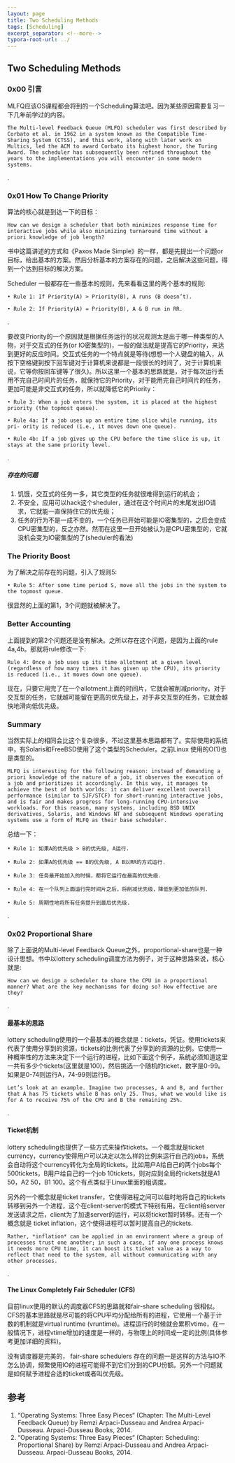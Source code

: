 ```yaml
---
layout: page
title: Two Scheduling Methods
tags: [Scheduling]
excerpt_separator: <!--more-->
typora-root-url: ../
---
```


## Two Scheduling Methods 

### 0x00 引言

  MLFQ应该OS课程都会将到的一个Scheduling算法吧。因为某些原因需要复习一下几年前学过的内容。

```
The Multi-level Feedback Queue (MLFQ) scheduler was first described by Corbato et al. in 1962 in a system known as the Compatible Time-Sharing System (CTSS), and this work, along with later work on Multics, led the ACM to award Corbato its highest honor, the Turing Award. The scheduler has subsequently been refined throughout the years to the implementations you will encounter in some modern systems.
```

.

### 0x01 How To Change Priority

   算法的核心就是到达一下的目标：

```
How can we design a scheduler that both minimizes response time for interactive jobs while also minimizing turnaround time without a priori knowledge of job length?
```

  书中这篇讲述的方式和《Paxos Made Simple》的一样，都是先提出一个问题or目标，给出基本的方案。然后分析基本的方案存在的问题，之后解决这些问题，得到一个达到目标的解决方案。

  Scheduler 一般都存在一些基本的规则，先来看看这里的两个基本的规则:

```
• Rule 1: If Priority(A) > Priority(B), A runs (B doesn’t).

• Rule 2: If Priority(A) = Priority(B), A & B run in RR.
```

.   

   要改变Priority的一个原因就是根据任务运行的状况观测太是出于哪一种类型的人物，对于交互式的任务(or IO密集型的)，一般的做法就是提高它的Priority，来达到更好的反应时间。交互式任务的一个特点就是等待(想想一个人键盘的输入，从按下空格键到按下回车键对于计算机来说都是一段很长的时间了，对于计算机来说，它等你按回车键等了很久)。所以这里一个基本的思路就是，对于每次运行丢用不完自己时间片的任务，就保持它的Priority，对于能用完自己时间片的任务，更加可能是非交互式的任务，所以就降低它的Priority：

```
• Rule 3: When a job enters the system, it is placed at the highest priority (the topmost queue).

• Rule 4a: If a job uses up an entire time slice while running, its pri- ority is reduced (i.e., it moves down one queue).

• Rule 4b: If a job gives up the CPU before the time slice is up, it stays at the same priority level.
```

.

##### 存在的问题

1. 饥饿，交互式的任务一多，其它类型的任务就很难得到运行的机会；
2. 不安全，应用可以hack这个sheduler，通过在这个时间片的末尾发出IO请求，它就能一直保持住它的优先级；
3. 任务的行为不是一成不变的，一个任务已开始可能是IO密集型的，之后会变成CPU密集型的，反之亦然。然而在这里一旦开始被认为是CPU密集型的，它就没机会变为IO密集型的了(sheduler的看法)



### The Priority Boost 

   为了解决之前存在的问题，引入了规则5:

```
• Rule 5: After some time period S, move all the jobs in the system to the topmost queue.
```

  很显然的上面的第1，3个问题就被解决了。



### Better Accounting 

​    上面提到的第2个问题还是没有解决。之所以存在这个问题，是因为上面的rule 4a,4b。那就将rule修改一下:

```
Rule 4: Once a job uses up its time allotment at a given level (regardless of how many times it has given up the CPU), its priority is reduced (i.e., it moves down one queue).
```

  现在，只要它用完了在一个allotment上面的时间片，它就会被削减priority。对于交互型的任务，它就越可能留在更高的优先级上，对于非交互型的任务，它就会越快地滑向低优先级。



### Summary 

  当然实际上的相同会比这个复杂很多，不过这里基本思路都有了。实际使用的系统中，有Solaris和FreeBSD使用了这个类型的Scheduler。之前Linux 使用的O(1)也是类型的。

```
MLFQ is interesting for the following reason: instead of demanding a priori knowledge of the nature of a job, it observes the execution of a job and prioritizes it accordingly. In this way, it manages to achieve the best of both worlds: it can deliver excellent overall performance (similar to SJF/STCF) for short-running interactive jobs, and is fair and makes progress for long-running CPU-intensive workloads. For this reason, many systems, including BSD UNIX derivatives, Solaris, and Windows NT and subsequent Windows operating systems use a form of MLFQ as their base scheduler.
```

  总结一下：

```
• Rule 1: 如果A的优先级 > B的优先级, A运行.

• Rule 2: 如果A的优先级 == B的优先级, A B以RR的方式运行.

• Rule 3: 任务最开始加入的时候，都将它运行在最高的优先级.

• Rule 4: 在一个队列上面运行完时间片之后，将削减优先级，降低到更加低的队列.

• Rule 5: 周期性地将所有任务提升到最后优先级.
```

.

### 0x02 Proportional Share 

  除了上面说的Multi-level Feedback Queue之外，proportional-share也是一种设计思想。书中以lottery scheduling调度方法为例子，对于这种思路来说，核心就是:

```
How can we design a scheduler to share the CPU in a proportional manner? What are the key mechanisms for doing so? How effective are they?
```

.

#### 最基本的思路

  lottery scheduling使用的一个最基本的概念就是：tickets，凭证。使用tickets来代表了使用分享到的资源，tickets的比例代表了分享到的资源的比例。它使用一种概率性的方法来决定下一个运行的进程，比如下面这个例子，系统必须知道这里一共有多少个tickets(这里就是100)，然后挑选一个随机的ticket，数字是0-99。如果是0-74则运行A，74-99则运行B。

```
Let’s look at an example. Imagine two processes, A and B, and further that A has 75 tickets while B has only 25. Thus, what we would like is for A to receive 75% of the CPU and B the remaining 25%.
```

.

#### Ticket机制

   lottery scheduling也提供了一些方式来操作tickets。一个概念就是ticket currency，currency使得用户可以决定以怎么样的比例来运行自己的jobs，系统会自动将这个currency转化为全局的tickets。比如用户A给自己的两个jobs每个500tickets，B用户给自己的一个job 10tickets，则对应到全局的rickets就是A1 50，A2 50，B1 100。这个有点类似于Linux里面的组调度。

  另外的一个概念就是ticket transfer，它使得进程之间可以临时地将自己的tickets转移到另外一个进程，这个在client-server的模式下特别有用。在client给server发送请求之后，client为了加速server的运行，可以将ticket暂时转移。还有一个概念就是 ticket inflation，这个使得进程可以暂时提高自己的tickets.

```
Rather, *inflation* can be applied in an environment where a group of processes trust one another; in such a case, if any one process knows it needs more CPU time, it can boost its ticket value as a way to reflect that need to the system, all without communicating with any other processes.
```

.

#### The Linux Completely Fair Scheduler (CFS) 

 目前linux使用的默认的调度器CFS的思路就和fair-share scheduling 很相似。CFS的基本思路就是尽可能的将CPU平均分配给所有的进程，它使用一个基于计数的机制就是virtual runtime (vruntime)。进程运行的时候就会累积vtime，在一般情况下，进程vtime增加的速度是一样的，与物理上的时间成一定的比例(具体参考更加详细的资料)。

  没有调度器是完美的， fair-share schedulers 存在的问题一是这样的方法与IO不怎么协调，频繁使用IO的进程可能得不到它们分到的CPU份额。另外一个问题就是如何赋予进程合适的ticket或者叫优先级。



## 参考

1. “Operating Systems: Three Easy Pieces“ (Chapter: The Multi-Level Feedback Queue) by Remzi Arpaci-Dusseau and Andrea Arpaci-Dusseau. Arpaci-Dusseau Books, 2014. 
2. “Operating Systems: Three Easy Pieces“ (Chapter: Scheduling: Proportional Share) by Remzi Arpaci-Dusseau and Andrea Arpaci-Dusseau. Arpaci-Dusseau Books, 2014. 

